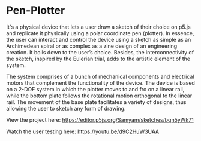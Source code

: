 # Pen-Plotter

It's a physical device that lets a user draw a sketch of their choice on p5.js and replicate it physically using a polar coordinate pen (plotter). In essence, the user can interact and control the device using a sketch as simple as an Archimedean spiral or as complex as a zine design of an engineering creation. It boils down to the user’s choice. Besides, the interconnectivity of the sketch, inspired by the Eulerian trial, adds to the artistic element of the system. 

The system comprises of a bunch of mechanical components and electrical motors that complement the functionality of the device. The device is based on a 2-DOF system in which the plotter moves to and fro on a linear rail, while the bottom plate follows the rotational motion orthogonal to the linear rail. The movement of the base plate facilitates a variety of designs, thus allowing the user to sketch any form of drawing.


View the project here:
https://editor.p5js.org/Samyam/sketches/bqn5yWk71

Watch the user testing here:
https://youtu.be/d9C2HuW3UAA
